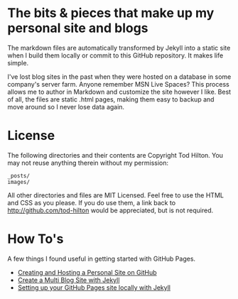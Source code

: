 # The bits & pieces that make up my personal site and blogs #

The markdown files are automatically transformed by Jekyll into a static site when I build them locally or commit to this GitHub repository. It makes life simple.

I've lost blog sites in the past when they were hosted on a database in some company's server farm. Anyone remember MSN Live Spaces? This process allows me to author in Markdown and customize the site however I like. Best of all, the files are static .html pages, making them easy to backup and move around so I never lose data again.

# License #

The following directories and their contents are Copyright Tod Hilton. You may not reuse anything therein without my permission:

    _posts/ 
    images/

All other directories and files are MIT Licensed. Feel free to use the HTML and CSS as you please. If you do use them, a link back to http://github.com/tod-hilton would be appreciated, but is not required.

# How To's #

A few things I found useful in getting started with GitHub Pages.

- [Creating and Hosting a Personal Site on GitHub](http://jmcglone.com/guides/github-pages/)
- [Create a Multi Blog Site with Jekyll](https://www.garron.me/en/blog/multi-blog-site-jekyll.html)
- [Setting up your GitHub Pages site locally with Jekyll](https://help.github.com/articles/setting-up-your-github-pages-site-locally-with-jekyll/)
